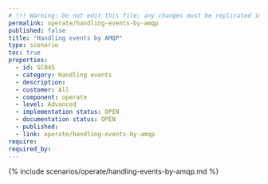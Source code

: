 ```yaml
---
# !!! Warning: Do not edit this file; any changes must be replicated in Excel !!!
permalink: operate/handling-events-by-amqp
published: false
title: "Handling events by AMQP"
type: scenario
toc: true
properties:
  - id: SC045
  - category: Handling events
  - description:
  - customer: All
  - component: operate
  - level: Advanced
  - implementation status: OPEN
  - documentation status: OPEN
  - published:
  - link: operate/handling-events-by-amqp
require:
required_by:
---
```


{% include scenarios/operate/handling-events-by-amqp.md %}
